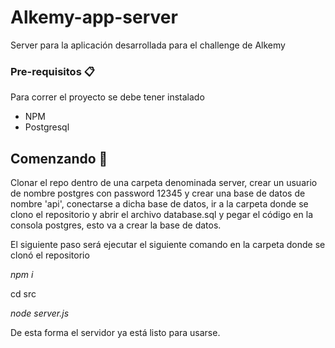 # Alkemy-app-server 

Server para la aplicación desarrollada para el challenge de Alkemy

### Pre-requisitos 📋

Para correr el proyecto se debe tener instalado 

* NPM
* Postgresql

## Comenzando 🚀

Clonar el repo dentro de una carpeta denominada server, crear un usuario de nombre postgres con password 12345 y crear una base de datos de nombre 'api', conectarse a dicha base de datos, ir a la carpeta donde se clono el repositorio y abrir el archivo database.sql y pegar el código en la consola postgres, esto va a crear la base de datos.

El siguiente paso será ejecutar el siguiente comando en la carpeta donde se clonó el repositorio

_npm i_

cd src

_node server.js_

De esta forma el servidor ya está listo para usarse.

